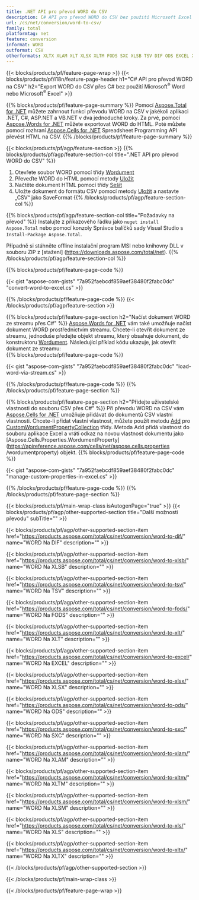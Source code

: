 ```yaml
---
title: .NET API pro převod WORD do CSV
description: C# API pro převod WORD do CSV bez použití Microsoft Excel nebo Adobe Reader
url: /cs/net/conversion/word-to-csv/
family: total
platformtag: net
feature: conversion
informat: WORD
outformat: CSV
otherformats: XLTX XLAM XLT XLSX XLTM FODS SXC XLSB TSV DIF ODS EXCEL XLSM XLS
---
```

{{< blocks/products/pf/feature-page-wrap >}}
{{< blocks/products/pf/i18n/feature-page-header h1="C# API pro převod WORD na CSV" h2="Export WORD do CSV přes C# bez použití Microsoft<sup>&reg;</sup> Word nebo Microsoft<sup>&reg;</sup> Excel" >}}

{{% blocks/products/pf/feature-page-summary %}}
Pomocí [Aspose.Total for .NET](https://products.aspose.com/total/net/) můžete zahrnout funkci převodu WORD na CSV v jakékoli aplikaci .NET, C#, ASP.NET a VB.NET v dva jednoduché kroky. Za prvé, pomocí [Aspose.Words for .NET](https://products.aspose.com/words/net/) můžete exportovat WORD do HTML. Poté můžete pomocí rozhraní [Aspose.Cells for .NET](https://products.aspose.com/cells/net/) Spreadsheet Programming API převést HTML na CSV.
{{% /blocks/products/pf/feature-page-summary  %}}

{{< blocks/products/pf/agp/feature-section >}}
{{% blocks/products/pf/agp/feature-section-col title=".NET API pro převod WORD do CSV" %}}
1. Otevřete soubor WORD pomocí třídy [Wordument](https://apireference.aspose.com/words/net/aspose.words/wordument)
2. Převeďte WORD do HTML pomocí metody [Uložit](https://apireference.aspose.com/words/net/aspose.words.wordument/save/methods/4)
3. Načtěte dokument HTML pomocí třídy [Sešit](https://apireference.aspose.com/cells/net/aspose.cells/workbook)
4. Uložte dokument do formátu CSV pomocí metody [Uložit](https://apireference.aspose.com/cells/net/aspose.cells.workbook/save/methods/4) a nastavte „CSV“ jako SaveFormat
{{% /blocks/products/pf/agp/feature-section-col %}}

{{% blocks/products/pf/agp/feature-section-col title="Požadavky na převod" %}}
Instalujte z příkazového řádku jako ```nuget install Aspose.Total``` nebo pomocí konzoly Správce balíčků sady Visual Studio s ```Install-Package Aspose.Total```.

Případně si stáhněte offline instalační program MSI nebo knihovny DLL v souboru ZIP z [stažení] (https://downloads.aspose.com/total/net).
{{% /blocks/products/pf/agp/feature-section-col %}}

{{% blocks/products/pf/feature-page-code %}}

{{< gist "aspose-com-gists" "7a952faebcdf859aef38480f2fabc0dc" "convert-word-to-excel.cs" >}}

{{% /blocks/products/pf/feature-page-code %}}
{{< /blocks/products/pf/agp/feature-section >}}

{{% blocks/products/pf/feature-page-section  h2="Načíst dokument WORD ze streamu přes C#" %}}
[Aspose.Words for .NET](https://products.aspose.com/words/net/) vám také umožňuje načíst dokument WORD prostřednictvím streamu. Chcete-li otevřít dokument ze streamu, jednoduše předejte objekt streamu, který obsahuje dokument, do konstruktoru [Wordument](https://apireference.aspose.com/words/net/aspose.words/wordument). Následující příklad kódu ukazuje, jak otevřít dokument ze streamu:  
{{% blocks/products/pf/feature-page-code %}}

{{< gist "aspose-com-gists" "7a952faebcdf859aef38480f2fabc0dc" "load-word-via-stream.cs" >}}
{{% /blocks/products/pf/feature-page-code  %}}
{{% /blocks/products/pf/feature-page-section %}}

{{% blocks/products/pf/feature-page-section  h2="Přidejte uživatelské vlastnosti do souboru CSV přes C#" %}}
Při převodu WORD na CSV vám [Aspose.Cells for .NET](https://products.aspose.com/cells/net/) umožňuje přidávat do dokumentů CSV vlastní vlastnosti. Chcete-li přidat vlastní vlastnost, můžete použít metodu [Add](https://apireference.aspose.com/cells/net/aspose.cells.properties/customwordumentpropertycollection/methods/add/index) pro [CustomWordumentPropertyCollection]( https://apireference.aspose.com/cells/net/aspose.cells.properties/customwordumentpropertycollection) třídy. Metoda Add přidá vlastnost do souboru aplikace Excel a vrátí odkaz na novou vlastnost dokumentu jako [Aspose.Cells.Properties.WordumentProperty](https://apireference.aspose.com/cells/net/aspose.cells.properties /wordumentproperty) objekt. 
{{% blocks/products/pf/feature-page-code %}}

{{< gist "aspose-com-gists" "7a952faebcdf859aef38480f2fabc0dc" "manage-custom-properties-in-excel.cs" >}}
{{% /blocks/products/pf/feature-page-code  %}}
{{% /blocks/products/pf/feature-page-section %}}

{{< blocks/products/pf/main-wrap-class isAutogenPage="true" >}}
{{< blocks/products/pf/agp/other-supported-section title="Další možnosti převodu" subTitle="" >}}

{{< blocks/products/pf/agp/other-supported-section-item href="https://products.aspose.com/total/cs/net/conversion/word-to-dif/" name="WORD Na DIF" description="" >}}

{{< blocks/products/pf/agp/other-supported-section-item href="https://products.aspose.com/total/cs/net/conversion/word-to-xlsb/" name="WORD Na XLSB" description="" >}}

{{< blocks/products/pf/agp/other-supported-section-item href="https://products.aspose.com/total/cs/net/conversion/word-to-tsv/" name="WORD Na TSV" description="" >}}

{{< blocks/products/pf/agp/other-supported-section-item href="https://products.aspose.com/total/cs/net/conversion/word-to-fods/" name="WORD Na FODS" description="" >}}

{{< blocks/products/pf/agp/other-supported-section-item href="https://products.aspose.com/total/cs/net/conversion/word-to-xlt/" name="WORD Na XLT" description="" >}}

{{< blocks/products/pf/agp/other-supported-section-item href="https://products.aspose.com/total/cs/net/conversion/word-to-excel/" name="WORD Na EXCEL" description="" >}}

{{< blocks/products/pf/agp/other-supported-section-item href="https://products.aspose.com/total/cs/net/conversion/word-to-xlsx/" name="WORD Na XLSX" description="" >}}

{{< blocks/products/pf/agp/other-supported-section-item href="https://products.aspose.com/total/cs/net/conversion/word-to-ods/" name="WORD Na ODS" description="" >}}

{{< blocks/products/pf/agp/other-supported-section-item href="https://products.aspose.com/total/cs/net/conversion/word-to-sxc/" name="WORD Na SXC" description="" >}}

{{< blocks/products/pf/agp/other-supported-section-item href="https://products.aspose.com/total/cs/net/conversion/word-to-xlam/" name="WORD Na XLAM" description="" >}}

{{< blocks/products/pf/agp/other-supported-section-item href="https://products.aspose.com/total/cs/net/conversion/word-to-xltm/" name="WORD Na XLTM" description="" >}}

{{< blocks/products/pf/agp/other-supported-section-item href="https://products.aspose.com/total/cs/net/conversion/word-to-xlsm/" name="WORD Na XLSM" description="" >}}

{{< blocks/products/pf/agp/other-supported-section-item href="https://products.aspose.com/total/cs/net/conversion/word-to-xls/" name="WORD Na XLS" description="" >}}

{{< blocks/products/pf/agp/other-supported-section-item href="https://products.aspose.com/total/cs/net/conversion/word-to-xltx/" name="WORD Na XLTX" description="" >}}



{{< /blocks/products/pf/agp/other-supported-section >}}

{{< /blocks/products/pf/main-wrap-class >}}

{{< /blocks/products/pf/feature-page-wrap >}}